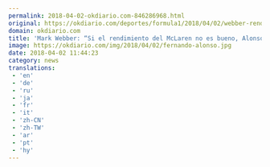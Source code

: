 ```yaml
---
permalink: 2018-04-02-okdiario.com-846286968.html
original: https://okdiario.com/deportes/formula1/2018/04/02/webber-rendimiento-mclaren-alonso-2052374
domain: okdiario.com
title: 'Mark Webber: “Si el rendimiento del McLaren no es bueno, Alonso les mata”'
image: https://okdiario.com/img/2018/04/02/fernando-alonso.jpg
date: 2018-04-02 11:44:23
category: news
translations: 
 - 'en'
 - 'de'
 - 'ru'
 - 'ja'
 - 'fr'
 - 'it'
 - 'zh-CN'
 - 'zh-TW'
 - 'ar'
 - 'pt'
 - 'hy'
---
```


